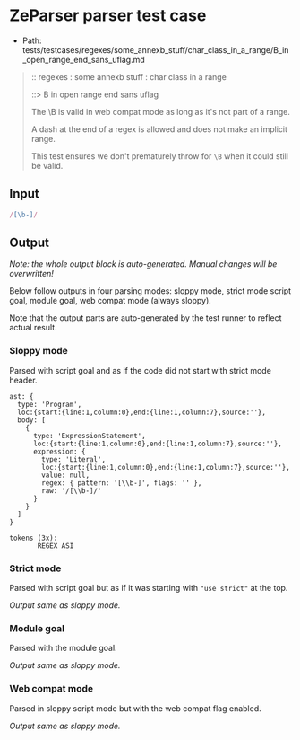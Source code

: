# ZeParser parser test case

- Path: tests/testcases/regexes/some_annexb_stuff/char_class_in_a_range/B_in_open_range_end_sans_uflag.md

> :: regexes : some annexb stuff : char class in a range
>
> ::> B in open range end sans uflag
>
> The \B is valid in web compat mode as long as it's not part of a range.
>
> A dash at the end of a regex is allowed and does not make an implicit range.
>
> This test ensures we don't prematurely throw for `\B` when it could still be valid.

## Input

`````js
/[\b-]/
`````

## Output

_Note: the whole output block is auto-generated. Manual changes will be overwritten!_

Below follow outputs in four parsing modes: sloppy mode, strict mode script goal, module goal, web compat mode (always sloppy).

Note that the output parts are auto-generated by the test runner to reflect actual result.

### Sloppy mode

Parsed with script goal and as if the code did not start with strict mode header.

`````
ast: {
  type: 'Program',
  loc:{start:{line:1,column:0},end:{line:1,column:7},source:''},
  body: [
    {
      type: 'ExpressionStatement',
      loc:{start:{line:1,column:0},end:{line:1,column:7},source:''},
      expression: {
        type: 'Literal',
        loc:{start:{line:1,column:0},end:{line:1,column:7},source:''},
        value: null,
        regex: { pattern: '[\\b-]', flags: '' },
        raw: '/[\\b-]/'
      }
    }
  ]
}

tokens (3x):
       REGEX ASI
`````

### Strict mode

Parsed with script goal but as if it was starting with `"use strict"` at the top.

_Output same as sloppy mode._

### Module goal

Parsed with the module goal.

_Output same as sloppy mode._

### Web compat mode

Parsed in sloppy script mode but with the web compat flag enabled.

_Output same as sloppy mode._
